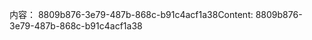 <span data-ttu-id="aff5d-101">内容： 8809b876-3e79-487b-868c-b91c4acf1a38</span><span class="sxs-lookup"><span data-stu-id="aff5d-101">Content: 8809b876-3e79-487b-868c-b91c4acf1a38</span></span>